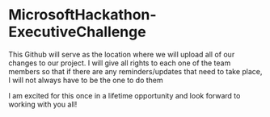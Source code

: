 # MicrosoftHackathon-ExecutiveChallenge

This Github will serve as the location where we will upload all of our changes to our project. 
I will give all rights to each one of the team members so that if there are any reminders/updates that need to take place, I will not always have to be the one to do them

I am excited for this once in a lifetime opportunity and look forward to working with you all!
